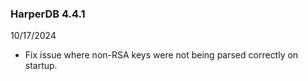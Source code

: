 ### HarperDB 4.4.1
10/17/2024

* Fix issue where non-RSA keys were not being parsed correctly on startup.
